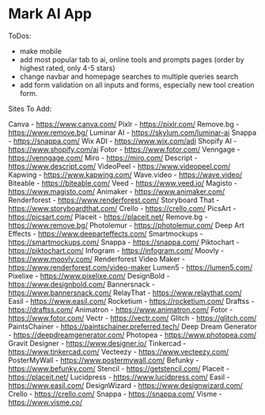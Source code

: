 # Mark AI App

ToDos:
- make mobile
- add most popular tab to ai, online tools and prompts pages (order by highest rated, only 4-5 stars)
- change navbar and homepage searches to multiple queries search
- add form validation on all inputs and forms, especially new tool creation form.

Sites To Add:

Canva - https://www.canva.com/
Pixlr - https://pixlr.com/
Remove.bg - https://www.remove.bg/
Luminar AI - https://skylum.com/luminar-ai
Snappa - https://snappa.com/
Wix ADI - https://www.wix.com/adi
Shopify AI - https://www.shopify.com/ai
Fotor - https://www.fotor.com/
Venngage - https://venngage.com/
Miro - https://miro.com/
Descript - https://www.descript.com/
VideoPeel - https://www.videopeel.com/
Kapwing - https://www.kapwing.com/
Wave.video - https://wave.video/
Biteable - https://biteable.com/
Veed - https://www.veed.io/
Magisto - https://www.magisto.com/
Animaker - https://www.animaker.com/
Renderforest - https://www.renderforest.com/
Storyboard That - https://www.storyboardthat.com/
Crello - https://crello.com/
PicsArt - https://picsart.com/
Placeit - https://placeit.net/
Remove.bg - https://www.remove.bg/
Photolemur - https://photolemur.com/
Deep Art Effects - https://www.deeparteffects.com/
Smartmockups - https://smartmockups.com/
Snappa - https://snappa.com/
Piktochart - https://piktochart.com/
Infogram - https://infogram.com/
Moovly - https://www.moovly.com/
Renderforest Video Maker - https://www.renderforest.com/video-maker
Lumen5 - https://lumen5.com/
Pixelixe - https://www.pixelixe.com/
DesignBold - https://www.designbold.com/
Bannersnack - https://www.bannersnack.com/
RelayThat - https://www.relaythat.com/
Easil - https://www.easil.com/
Rocketium - https://rocketium.com/
Draftss - https://draftss.com/
Animatron - https://www.animatron.com/
Fotor - https://www.fotor.com/
Vectr - https://vectr.com/
Glitch - https://glitch.com/
PaintsChainer - https://paintschainer.preferred.tech/
Deep Dream Generator - https://deepdreamgenerator.com/
Photopea - https://www.photopea.com/
Gravit Designer - https://www.designer.io/
Tinkercad - https://www.tinkercad.com/
Vecteezy - https://www.vecteezy.com/
PosterMyWall - https://www.postermywall.com/
Befunky - https://www.befunky.com/
Stencil - https://getstencil.com/
Placeit - https://placeit.net/
Lucidpress - https://www.lucidpress.com/
Easil - https://www.easil.com/
DesignWizard - https://www.designwizard.com/
Crello - https://crello.com/
Snappa - https://snappa.com/
Visme - https://www.visme.co/